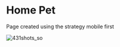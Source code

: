 # Home Pet

Page created using the strategy mobile first 

![431shots_so](https://github.com/jscortes23/first_page/assets/80847249/e0871744-01a9-4fb1-b712-a3da1cc54e8d)
